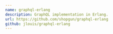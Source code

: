 ```yaml
---
name: graphql-erlang
description: GraphQL implementation in Erlang.
url: https://github.com/shopgun/graphql-erlang
github: jlouis/graphql-erlang
---
```


